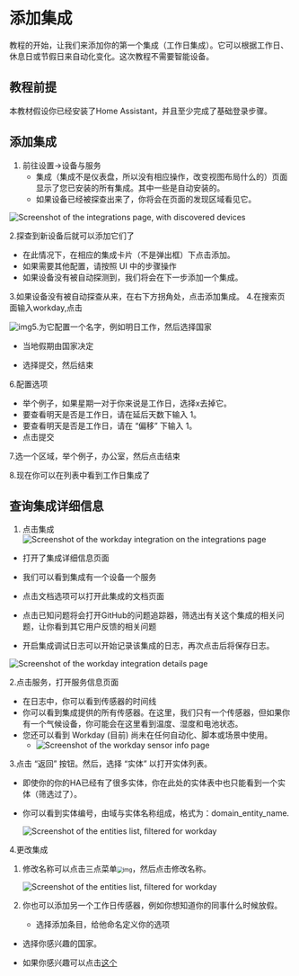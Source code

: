 # 添加集成

教程的开始，让我们来添加你的第一个集成（工作日集成）。它可以根据工作日、休息日或节假日来自动化变化。这次教程不需要智能设备。



## 教程前提

本教材假设你已经安装了Home Assistant，并且至少完成了基础登录步骤。



## 添加集成 

1. 前往设置->设备与服务
   - 集成（集成不是仪表盘，所以没有相应操作，改变视图布局什么的）页面显示了您已安装的所有集成。其中一些是自动安装的。
   - 如果设备已经被探查出来了，你将会在页面的发现区域看见它。

![Screenshot of the integrations page, with discovered devices](https://www.home-assistant.io/images/getting-started/integrations_page_discovered.png)

2.探查到新设备后就可以添加它们了

- 在此情况下，在相应的集成卡片（不是弹出框）下点击添加。
- 如果需要其他配置，请按照 UI 中的步骤操作
- 如果设备没有被自动探测到，我们将会在下一步添加一个集成。

3.如果设备没有被自动探查从来，在右下方拐角处，点击添加集成。
4.在搜索页面输入workday,点击

![img](../../resource/pic/QQ_1747450610711.png)5.为它配置一个名字，例如明日工作，然后选择国家

- 当地假期由国家决定

- 选择提交，然后结束

6.配置选项

- 举个例子，如果星期一对于你来说是工作日，选择x去掉它。
- 要查看明天是否是工作日，请在延后天数下输入 1。
- 要查看明天是否是工作日，请在 “偏移” 下输入 1。
- 点击提交

7.选一个区域，举个例子，办公室，然后点击结束

8.现在你可以在列表中看到工作日集成了

## 查询集成详细信息

1. 点击集成
 ![Screenshot of the workday integration on the integrations page](https://www.home-assistant.io/images/getting-started/workday_select_integration.png)

- 打开了集成详细信息页面

- 我们可以看到集成有一个设备一个服务

- 点击文档选项可以打开此集成的文档页面

- 点击已知问题将会打开GitHub的问题追踪器，筛选出有关这个集成的相关问题，让你看到其它用户反馈的相关问题

- 开启集成调试日志可以开始记录该集成的日志，再次点击后将保存日志。

![Screenshot of the workday integration details page](https://www.home-assistant.io/images/getting-started/workday_sensor_details.png)

2.点击服务，打开服务信息页面

- 在日志中，你可以看到传感器的时间线
- 你可以看到集成提供的所有传感器。在这里，我们只有一个传感器，但如果你有一个气候设备，你可能会在这里看到温度、湿度和电池状态。
- 您还可以看到 Workday (目前) 尚未在任何自动化、脚本或场景中使用。
  - ![Screenshot of the workday sensor info page](https://www.home-assistant.io/images/getting-started/workday_service_info.png)

3.点击 “返回” 按钮。然后，选择 “实体” 以打开实体列表。
- 即使你的你的HA已经有了很多实体，你在此处的实体表中也只能看到一个实体（筛选过了）。

- 你可以看到实体编号，由域与实体名称组成，格式为：domain_entity_name.

  ![Screenshot of the entities list, filtered for workday](https://www.home-assistant.io/images/getting-started/workday_entities_list.png)
  

4.更改集成

  1. 修改名称可以点击三点菜单<img src="../../resource/pic/QQ_1747454890389.png" alt="img" style="zoom: 67%;" />，然后点击修改名称。

     ![Screenshot of the entities list, filtered for workday](https://www.home-assistant.io/images/getting-started/workday_three_dots.png)

  2. 你也可以添加另一个工作日传感器，例如你想知道你的同事什么时候放假。

     - 选择添加条目，给他命名定义你的选项
- 选择你感兴趣的国家。

- 如果你感兴趣可以点击[这个](https://www.home-assistant.io/integrations/workday/)

